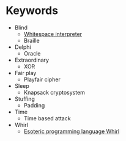 # Keywords
- Blind
  - [Whitespace interpreter](https://vii5ard.github.io/whitespace/)
  - Braille
- Delphi
  - Oracle
- Extraordinary
  - XOR
- Fair play
  - Playfair cipher
- Sleep
  - Knapsack cryptosystem
- Stuffing
  - Padding
- Time
  - Time based attack
- Whirl
  - [Esoteric programming language Whirl](https://esolangs.org/wiki/Whirl)
